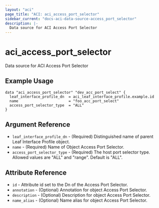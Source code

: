 ```yaml
---
layout: "aci"
page_title: "ACI: aci_access_port_selector"
sidebar_current: "docs-aci-data-source-access_port_selector"
description: |-
  Data source for ACI Access Port Selector
---
```


# aci_access_port_selector

Data source for ACI Access Port Selector

## Example Usage

```hcl
data "aci_access_port_selector" "dev_acc_port_select" {
  leaf_interface_profile_dn  = aci_leaf_interface_profile.example.id
  name                       = "foo_acc_port_select"
  access_port_selector_type  = "ALL"
}
```

## Argument Reference

- `leaf_interface_profile_dn` - (Required) Distinguished name of parent Leaf Interface Profile object.
- `name` - (Required) Name of Object Access Port Selector.
- `access_port_selector_type` - (Required) The host port selector type. Allowed values are "ALL" and "range". Default is "ALL".

## Attribute Reference

- `id` - Attribute id set to the Dn of the Access Port Selector.
- `annotation` - (Optional) Annotation for object Access Port Selector.
- `description` - (Optional) Description for object Access Port Selector.
- `name_alias` - (Optional) Name alias for object Access Port Selector.
